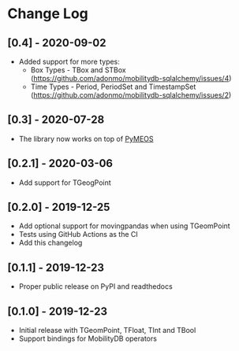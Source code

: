 # Change Log

## [0.4] - 2020-09-02

- Added support for more types:
  - Box Types - TBox and STBox (https://github.com/adonmo/mobilitydb-sqlalchemy/issues/4)
  - Time Types - Period, PeriodSet and TimestampSet (https://github.com/adonmo/mobilitydb-sqlalchemy/issues/2)

## [0.3] - 2020-07-28

- The library now works on top of [PyMEOS](https://github.com/adonmo/meos)

## [0.2.1] - 2020-03-06

- Add support for TGeogPoint

## [0.2.0] - 2019-12-25

- Add optional support for movingpandas when using TGeomPoint
- Tests using GitHub Actions as the CI
- Add this changelog

## [0.1.1] - 2019-12-23

- Proper public release on PyPI and readthedocs

## [0.1.0] - 2019-12-23

- Initial release with TGeomPoint, TFloat, TInt and TBool
- Support bindings for MobilityDB operators
